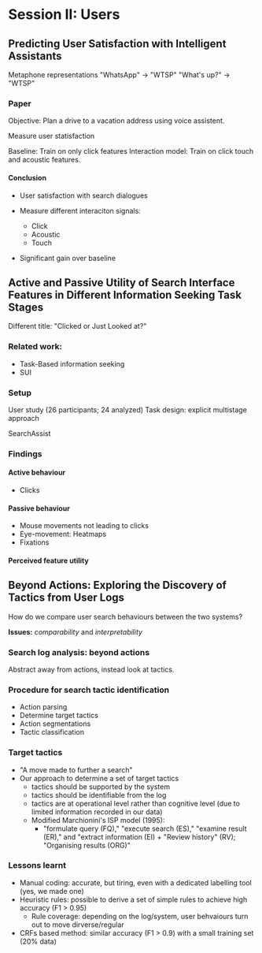 # 	Session II: Users

## Predicting User Satisfaction with Intelligent Assistants

Metaphone representations
"WhatsApp" -> "WTSP"
"What's up?" -> "WTSP"

### Paper

Objective: Plan a drive to a vacation address using voice assistent.

Measure user statisfaction

Baseline: Train on only click features
Interaction model: Train on click touch and acoustic features.

#### Conclusion

* User satisfaction with search dialogues

* Measure different interaciton signals:

	* Click
	* Acoustic
	* Touch
* Significant gain over baseline

## Active and Passive Utility of Search Interface Features in Different Information Seeking Task Stages

Different title: "Clicked or Just Looked at?"

### Related work:

* Task-Based information seeking
* SUI


### Setup

User study (26 participants; 24 analyzed)
Task design: explicit multistage approach

SearchAssist

### Findings

#### Active behaviour

* Clicks

#### Passive behaviour

* Mouse movements not leading to clicks
* Eye-movement: Heatmaps
* Fixations

#### Perceived feature utility

## Beyond Actions: Exploring the Discovery of Tactics from User Logs

How do we compare user search behaviours between the two systems?

**Issues:** _comparability_ and _interpretability_

### Search log analysis: beyond actions

Abstract away from actions, instead look at tactics.

### Procedure for search tactic identification

* Action parsing
* Determine target tactics
* Action segmentations
* Tactic classification

### Target tactics

* "A move made to further a search"
* Our approach to determine a set of target tactics
	* tactics should be supported by the system
	* tactics should be identifiable from the log
	* tactics are at operational level rather than cognitive level (due to limited information recorded in our data)
	* Modified Marchionini's ISP model (1995):
		* "formulate query (FQ)," "execute search (ES)," "examine result (ER)," and "extract information (EI) + "Review history" (RV); "Organising results (ORG)"

### Lessons learnt

* Manual coding: accurate, but tiring, even with a dedicated labelling tool (yes, we made one)
* Heuristic rules: possible to derive a set of simple rules to achieve high accuracy (F1 > 0.95)
	* Rule coverage: depending on the log/system, user behvaiours turn out to move dirverse/regular
* CRFs based method: similar accuracy (F1 > 0.9) with a small training set (20% data) 

